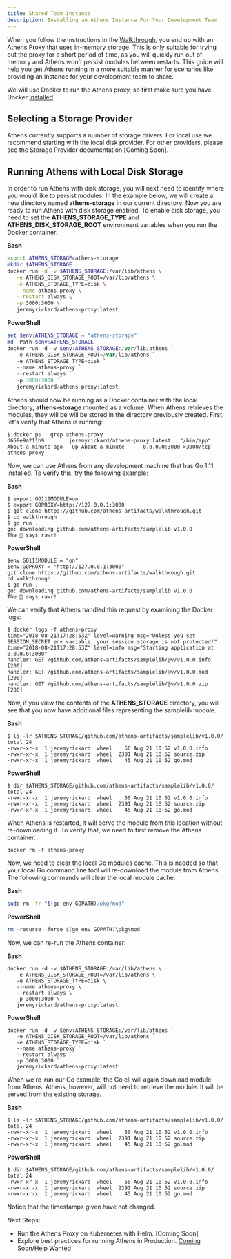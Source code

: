```yaml
---
title: Shared Team Instance
description: Installing an Athens Instance For Your Development Team
---
```


When you follow the instructions in the [Walkthrough](/walkthrough), you end up with an Athens Proxy that uses in-memory storage. This is only suitable for trying out the proxy for a short period of time, as you will quickly run out of memory and Athens won't persist modules between restarts. This guide will help you get Athens running in a more suitable manner for scenarios like providing an instance for your development team to share.

We will use Docker to run the Athens proxy, so first make sure you have Docker [installed](https://docs.docker.com/install/).

## Selecting a Storage Provider

Athens currently supports a number of storage drivers. For local use we recommend starting with the local disk provider. For other providers, please see the Storage Provider documentation [Coming Soon].

## Running Athens with Local Disk Storage

In order to run Athens with disk storage, you will next need to identify where you would like to persist modules. In the example below, we will create a new directory named **athens-storage** in our current directory.  Now you are ready to run Athens with disk storage enabled. To enable disk storage, you need to set the **ATHENS_STORAGE_TYPE** and **ATHENS_DISK_STORAGE_ROOT** environment variables when you run the Docker container.

**Bash**
```bash
export ATHENS_STORAGE=athens-storage
mkdir $ATHENS_STORAGE
docker run -d -v $ATHENS_STORAGE:/var/lib/athens \
   -e ATHENS_DISK_STORAGE_ROOT=/var/lib/athens \
   -e ATHENS_STORAGE_TYPE=disk \
   --name athens-proxy \
   --restart always \
   -p 3000:3000 \
   jeremyrickard/athens-proxy:latest
```

**PowerShell**
```PowerShell
set $env:ATHENS_STORAGE = "athens-storage"
md -Path $env:ATHENS_STORAGE
docker run -d -v $env:ATHENS_STORAGE:/var/lib/athens `
   -e ATHENS_DISK_STORAGE_ROOT=/var/lib/athens `
   -e ATHENS_STORAGE_TYPE=disk `
   --name athens-proxy `
   --restart always `
   -p 3000:3000 `
   jeremyrickard/athens-proxy:latest
```

Athens should now be running as a Docker container with the local directory, **athens-storage** mounted as a volume. When Athens retrieves the modules, they will be will be stored in the directory previously created. First, let's verify that Athens is running:

```console
$ docker ps | grep athens-proxy
d658e9a211b9        jeremyrickard/athens-proxy:latest   "/bin/app"               About a minute ago   Up About a minute      0.0.0.0:3000->3000/tcp   athens-proxy
```

Now, we can use Athens from any development machine that has Go 1.11 installed. To verify this, try the following example:

**Bash**
```console
$ export GO111MODULE=on
$ export GOPROXY=http://127.0.0.1:3000
$ git clone https://github.com/athens-artifacts/walkthrough.git
$ cd walkthrough
$ go run .
go: downloading github.com/athens-artifacts/samplelib v1.0.0
The 🦁 says rawr!
```


**PowerShell**
```console
$env:GO111MODULE = "on"
$env:GOPROXY = "http://127.0.0.1:3000"
git clone https://github.com/athens-artifacts/walkthrough.git
cd walkthrough
$ go run .
go: downloading github.com/athens-artifacts/samplelib v1.0.0
The 🦁 says rawr!
```

We can verify that Athens handled this request by examining the Docker logs:

```console
$ docker logs -f athens-proxy
time="2018-08-21T17:28:53Z" level=warning msg="Unless you set SESSION_SECRET env variable, your session storage is not protected!"
time="2018-08-21T17:28:53Z" level=info msg="Starting application at 0.0.0.0:3000"
handler: GET /github.com/athens-artifacts/samplelib/@v/v1.0.0.info [200]
handler: GET /github.com/athens-artifacts/samplelib/@v/v1.0.0.mod [200]
handler: GET /github.com/athens-artifacts/samplelib/@v/v1.0.0.zip [200]
```

Now, if you view the contents of the **ATHENS_STORAGE** directory, you will see that you now have additional files representing the samplelib module.

**Bash**
```console
$ ls -lr $ATHENS_STORAGE/github.com/athens-artifacts/samplelib/v1.0.0/
total 24
-rwxr-xr-x  1 jeremyrickard  wheel    50 Aug 21 10:52 v1.0.0.info
-rwxr-xr-x  1 jeremyrickard  wheel  2391 Aug 21 10:52 source.zip
-rwxr-xr-x  1 jeremyrickard  wheel    45 Aug 21 10:52 go.mod
```

**PowerShell**
```console
$ dir $ATHENS_STORAGE/github.com/athens-artifacts/samplelib/v1.0.0/
total 24
-rwxr-xr-x  1 jeremyrickard  wheel    50 Aug 21 10:52 v1.0.0.info
-rwxr-xr-x  1 jeremyrickard  wheel  2391 Aug 21 10:52 source.zip
-rwxr-xr-x  1 jeremyrickard  wheel    45 Aug 21 10:52 go.mod
```

When Athens is restarted, it will serve the module from this location without re-downloading it. To verify that, we need to first remove the Athens container.

```console
docker rm -f athens-proxy
```

Now, we need to clear the local Go modules cache. This is needed so that your local Go command line tool will re-download the module from Athens. The following commands will clear the local module cache:

**Bash**
```bash
sudo rm -fr "$(go env GOPATH)/pkg/mod"
```

**PowerShell**
```powershell
rm -recurse -force $(go env GOPATH)\pkg\mod
```

Now, we can re-run the Athens container:

**Bash**
```console
docker run -d -v $ATHENS_STORAGE:/var/lib/athens \
   -e ATHENS_DISK_STORAGE_ROOT=/var/lib/athens \
   -e ATHENS_STORAGE_TYPE=disk \
   --name athens-proxy \
   --restart always \
   -p 3000:3000 \
   jeremyrickard/athens-proxy:latest
```

**PowerShell**
```console
docker run -d -v $env:ATHENS_STORAGE:/var/lib/athens `
   -e ATHENS_DISK_STORAGE_ROOT=/var/lib/athens `
   -e ATHENS_STORAGE_TYPE=disk `
   --name athens-proxy `
   --restart always `
   -p 3000:3000 `
   jeremyrickard/athens-proxy:latest
```

When we re-run our Go example, the Go cli will again download module from Athens. Athens, however, will not need to retrieve the module. It will be served from the existing storage.

**Bash**
```console
$ ls -lr $ATHENS_STORAGE/github.com/athens-artifacts/samplelib/v1.0.0/
total 24
-rwxr-xr-x  1 jeremyrickard  wheel    50 Aug 21 10:52 v1.0.0.info
-rwxr-xr-x  1 jeremyrickard  wheel  2391 Aug 21 10:52 source.zip
-rwxr-xr-x  1 jeremyrickard  wheel    45 Aug 21 10:52 go.mod
```

**PowerShell**
```console
$ dir $ATHENS_STORAGE/github.com/athens-artifacts/samplelib/v1.0.0/
total 24
-rwxr-xr-x  1 jeremyrickard  wheel    50 Aug 21 10:52 v1.0.0.info
-rwxr-xr-x  1 jeremyrickard  wheel  2391 Aug 21 10:52 source.zip
-rwxr-xr-x  1 jeremyrickard  wheel    45 Aug 21 10:52 go.mod
```

Notice that the timestamps given have not changed.

Next Steps:

* Run the Athens Proxy on Kubernetes with Helm. [Coming Soon]
* Explore best practices for running Athens in Production. [Coming Soon/Help Wanted](https://github.com/gomods/athens/issues/531)